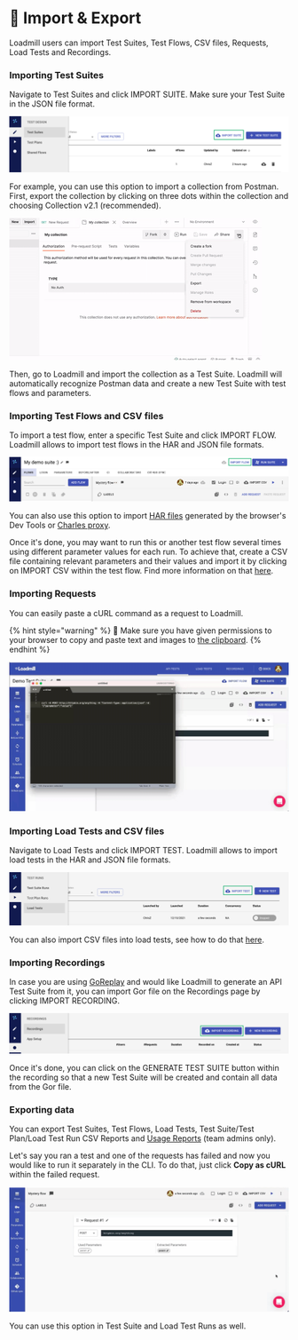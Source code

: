 # 🧳 Import & Export

Loadmill users can import Test Suites, Test Flows, CSV files, Requests, Load Tests and Recordings.

### **Importing Test Suites**

Navigate to Test Suites and click IMPORT SUITE. Make sure your Test Suite in the JSON file format.

![](<.gitbook/assets/Screenshot (48).png>)

For example, you can use this option to import a collection from Postman. First, export the collection by clicking on three dots within the collection and choosing Collection v2.1 (recommended).

![](.gitbook/assets/ezgif.com-gif-maker-15-.gif)

Then, go to Loadmill and import the collection as a Test Suite. Loadmill will automatically recognize Postman data and create a new Test Suite with test flows and parameters.

### Importing Test Flows and CSV files

To import a test flow, enter a specific Test Suite and click IMPORT FLOW. Loadmill allows to import test flows in the HAR and JSON file formats.

![](<.gitbook/assets/Screenshot (49).png>)

You can also use this option to import [HAR files](https://en.wikipedia.org/wiki/HAR\_\(file\_format\)) generated by the browser's Dev Tools or [Charles proxy](https://www.charlesproxy.com).

Once it's done, you may want to run this or another test flow several times using different parameter values for each run. To achieve that, create a CSV file containing relevant parameters and their values and import it by clicking on IMPORT CSV within the test flow. Find more information on that [here](https://docs.loadmill.com/api-testing/test-suite-editor/api-tests-data-from-csv-files).

### Importing Requests

You can easily paste a cURL command as a request to Loadmill.

{% hint style="warning" %}
:brain: Make sure you have given permissions to your browser to copy and paste text and images to [the clipboard](https://docs.loadmill.com/general-troubleshooting#it-seems-like-i-cant-paste-requests-within-a-flow).
{% endhint %}

![](.gitbook/assets/zoom-0-online-video-cuttercom-2.gif)

### Importing Load Tests and CSV files

Navigate to Load Tests and click IMPORT TEST. Loadmill allows to import load tests in the HAR and JSON file formats.

![](<.gitbook/assets/Screenshot (50).png>)

You can also import CSV files into load tests, see how to do that [here](https://docs.loadmill.com/load-testing/working-with-the-test-editor/data-from-csv-files).

### Importing Recordings

In case you are using [GoReplay](https://goreplay.org) and would like Loadmill to generate an API Test Suite from it, you can import Gor file on the Recordings page by clicking IMPORT RECORDING.

![](<.gitbook/assets/Screenshot (51).png>)

Once it's done, you can click on the GENERATE TEST SUITE button within the recording so that a new Test Suite will be created and contain all data from the Gor file.

### Exporting data

You can export Test Suites, Test Flows, Load Tests, Test Suite/Test Plan/Load Test Run CSV Reports and [Usage Reports](https://docs.loadmill.com/account-settings/billing/usage-report) (team admins only).

Let's say you ran a test and one of the requests has failed and now you would like to run it separately in the CLI. To do that, just click **Copy as cURL** within the failed request.

![](.gitbook/assets/video1061454160-online-video-cut.gif)

You can use this option in Test Suite and Load Test Runs as well.
